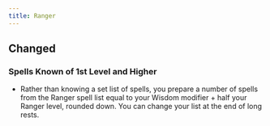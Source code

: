 ```yaml
---
title: Ranger
---
```


## Changed
### Spells Known of 1st Level and Higher
- Rather than knowing a set list of spells, you prepare a number of spells from the Ranger spell list equal to your Wisdom modifier + half your Ranger level, rounded down. You can change your list at the end of long rests.
